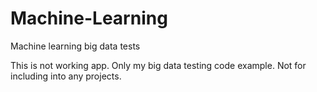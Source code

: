 # Machine-Learning
Machine learning big data tests

This is not working app. Only my big data testing code example. Not for including into any projects.
